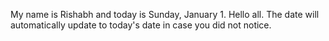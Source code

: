 My name is Rishabh and today is Sunday, January 1. Hello all. The date will automatically update to today's date in case you did not notice.
